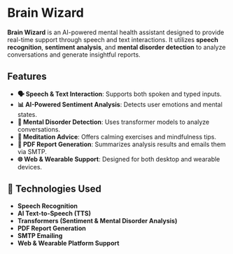 # Brain Wizard

**Brain Wizard** is an AI-powered mental health assistant designed to provide real-time support through speech and text interactions. It utilizes **speech recognition**, **sentiment analysis**, and **mental disorder detection** to analyze conversations and generate insightful reports.

## Features
- **🗣 Speech & Text Interaction**: Supports both spoken and typed inputs.
- **📊 AI-Powered Sentiment Analysis**: Detects user emotions and mental states.
- **🧠 Mental Disorder Detection**: Uses transformer models to analyze conversations.
- **🧘 Meditation Advice**: Offers calming exercises and mindfulness tips.
- **📄 PDF Report Generation**: Summarizes analysis results and emails them via SMTP.
- **🌐 Web & Wearable Support**: Designed for both desktop and wearable devices.

## 🚀 Technologies Used
- **Speech Recognition**
- **AI Text-to-Speech (TTS)**
- **Transformers (Sentiment & Mental Disorder Analysis)**
- **PDF Report Generation**
- **SMTP Emailing**
- **Web & Wearable Platform Support**
